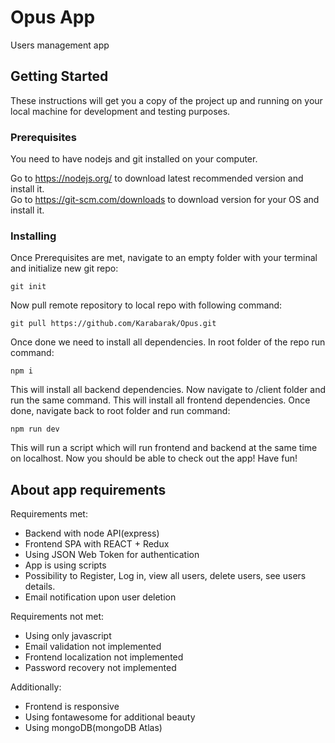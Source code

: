 # Opus App

Users management app

## Getting Started

These instructions will get you a copy of the project up and running on your local machine for development and testing purposes.

### Prerequisites

You need to have nodejs and git installed on your computer.

Go to https://nodejs.org/ to download latest recommended version and install it.  
Go to https://git-scm.com/downloads to download version for your OS and install it.



### Installing

Once Prerequisites are met, navigate to an empty folder with your terminal and initialize new git repo:
```
git init
```
Now pull remote repository to local repo with following command:
```
git pull https://github.com/Karabarak/Opus.git
```
Once done we need to install all dependencies. In root folder of the repo run command:
```
npm i
```
This will install all backend dependencies. Now navigate to /client folder and run the same command.
This will install all frontend dependencies. Once done, navigate back to root folder and run command:
```
npm run dev
```
This will run a script which will run frontend and backend at the same time on localhost.
Now you should be able to check out the app! Have fun!
## About app requirements
Requirements met:
* Backend with node API(express)
* Frontend SPA with REACT + Redux
* Using JSON Web Token for authentication
* App is using scripts
* Possibility to Register, Log in, view all users, delete users, see users details.
* Email notification upon user deletion

Requirements not met:
* Using only javascript
* Email validation not implemented
* Frontend localization not implemented
* Password recovery not implemented

Additionally:
* Frontend is responsive
* Using fontawesome for additional beauty
* Using mongoDB(mongoDB Atlas)
